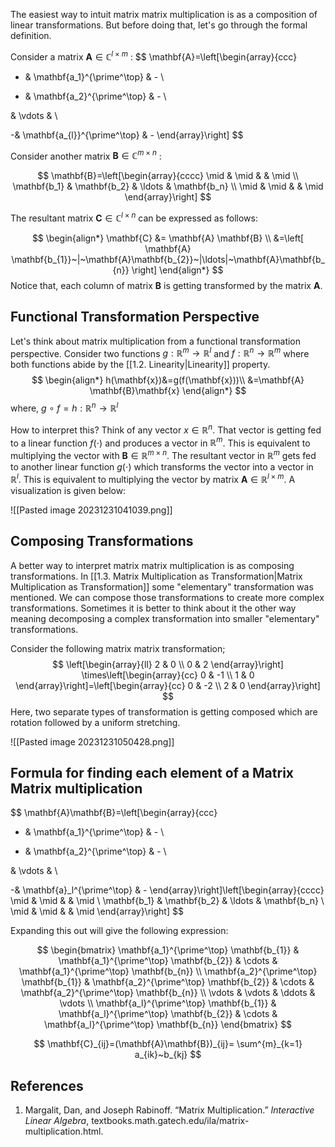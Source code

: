 The easiest way to intuit matrix matrix multiplication is as a composition of linear transformations. But before doing that, let's go through the formal definition.


Consider a matrix $\mathbf{A} \in \mathbb{C}^{l \times m}$ :
$$
\mathbf{A}=\left[\begin{array}{ccc}
- & \mathbf{a_1}^{\prime^\top} & - \\

- & \mathbf{a_2}^{\prime^\top} & - \\

& \vdots & \\

-& \mathbf{a_{l}}^{\prime^\top} & -
\end{array}\right]
$$

Consider another matrix $\mathbf{B} \in \mathbb{C}^{m \times n}$ :

$$
\mathbf{B}=\left[\begin{array}{cccc}
\mid & \mid & & \mid \\
\mathbf{b_1} & \mathbf{b_2} & \ldots & \mathbf{b_n} \\
\mid & \mid & & \mid
\end{array}\right]
$$

The resultant matrix $\mathbf{C} \in \mathbb{C}^{l\times n}$ can be expressed as follows:


$$
\begin{align*}
\mathbf{C} &= \mathbf{A} \mathbf{B} \\
&=\left[ \mathbf{A} \mathbf{b_{1}}~|~\mathbf{A}\mathbf{b_{2}}~|\ldots|~\mathbf{A}\mathbf{b_{n}} \right] 
\end{align*}
$$
Notice that, each column of matrix $\mathbf{B}$ is getting transformed by the matrix $\mathbf{A}$.  

## Functional Transformation Perspective 

Let's think about matrix multiplication from a functional transformation perspective. Consider two functions $g:\mathbb{R}^{m} \rightarrow \mathbb{R}^l$  and $f:\mathbb{R}^{n} \rightarrow \mathbb{R}^m$ where both functions abide by the [[1.2. Linearity|Linearity]] property.
$$
\begin{align*}
h(\mathbf{x})&=g(f(\mathbf{x}))\\
&=\mathbf{A} \mathbf{B}\mathbf{x}
\end{align*}
$$
where, $g~\circ~f =h:\mathbb{R}^{n} \rightarrow \mathbb{R}^l$

How to interpret this? Think of any vector $x \in \mathbb{R}^n$. That vector is getting fed to a linear function $f(\cdot)$ and produces a vector in $\mathbb{R}^m$. This is equivalent to multiplying the vector with  $\mathbf{B}\in\mathbb{R}^{m\times n}$. The resultant vector in $\mathbb{R}^m$ gets fed to another linear function $g(\cdot)$ which transforms the vector into a vector in $\mathbb{R}^l$. This is equivalent to multiplying the vector by matrix $\mathbf{A} \in \mathbb{R}^{l\times m}$.  A visualization is given below:

![[Pasted image 20231231041039.png]]

## Composing Transformations 

A better way to interpret matrix matrix multiplication is as composing transformations.
In [[1.3. Matrix Multiplication as Transformation|Matrix Multiplication as Transformation]] some "elementary" transformation was mentioned. We can compose those transformations to create more complex transformations. Sometimes it is better to think about it the other way meaning decomposing a complex transformation into smaller "elementary" transformations.

Consider the following matrix matrix transformation;
$$
\left[\begin{array}{ll}
2 & 0 \\
0 & 2
\end{array}\right] \times\left[\begin{array}{cc}
0 & -1 \\
1 & 0
\end{array}\right]=\left[\begin{array}{cc}
0 & -2 \\
2 & 0
\end{array}\right]
$$
Here, two separate types of transformation is getting composed which are rotation followed by a uniform stretching.

![[Pasted image 20231231050428.png]]


## Formula for finding each element of a Matrix Matrix multiplication

$$
\mathbf{A}\mathbf{B}=\left[\begin{array}{ccc}
- & \mathbf{a_1}^{\prime^\top} & - \\

- & \mathbf{a_2}^{\prime^\top} & - \\

& \vdots & \\

-& \mathbf{a}_l^{\prime^\top} & -
\end{array}\right]\left[\begin{array}{cccc}
\mid & \mid & & \mid \\
\mathbf{b_1} & \mathbf{b_2} & \ldots & \mathbf{b_n} \\
\mid & \mid & & \mid
\end{array}\right] 
$$

Expanding this out will give the following expression:

$$
\begin{bmatrix}
\mathbf{a_1}^{\prime^\top} \mathbf{b_{1}} & \mathbf{a_1}^{\prime^\top} \mathbf{b_{2}} & \cdots & \mathbf{a_1}^{\prime^\top} \mathbf{b_{n}}  \\
\mathbf{a_2}^{\prime^\top} \mathbf{b_{1}} & \mathbf{a_2}^{\prime^\top} \mathbf{b_{2}} & \cdots & \mathbf{a_2}^{\prime^\top} \mathbf{b_{n}}  \\
\vdots & \vdots &  \ddots & \vdots  \\
 \mathbf{a_l}^{\prime^\top} \mathbf{b_{1}} & \mathbf{a_l}^{\prime^\top} \mathbf{b_{2}} & \cdots & \mathbf{a_l}^{\prime^\top} \mathbf{b_{n}} 
\end{bmatrix}
$$



$$
\mathbf{C}_{ij}=(\mathbf{A}\mathbf{B})_{ij}= \sum^{m}_{k=1} a_{ik}~b_{kj} 
$$


## References

1. Margalit, Dan, and Joseph Rabinoff. “Matrix Multiplication.” _Interactive Linear Algebra_, textbooks.math.gatech.edu/ila/matrix-multiplication.html.



